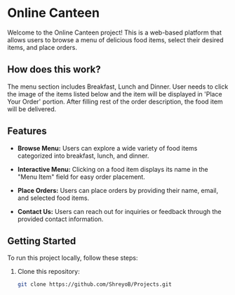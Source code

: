 # Online Canteen

Welcome to the Online Canteen project! This is a web-based platform that allows users to browse a menu of delicious food items, select their desired items, and place orders.

## How does this work?

The menu section includes Breakfast, Lunch and Dinner. User needs to click the image of the items listed below and the item will be displayed in 'Place Your Order' portion. After filling rest of the order description, the food item will be delivered.

## Features

- **Browse Menu:** Users can explore a wide variety of food items categorized into breakfast, lunch, and dinner.

- **Interactive Menu:** Clicking on a food item displays its name in the "Menu Item" field for easy order placement.

- **Place Orders:** Users can place orders by providing their name, email, and selected food items.

- **Contact Us:** Users can reach out for inquiries or feedback through the provided contact information.


## Getting Started

To run this project locally, follow these steps:

1. Clone this repository:

   ```bash
   git clone https://github.com/ShreyoB/Projects.git